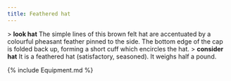```yaml
---
title: Feathered hat
---
```


\> **look hat**
The simple lines of this brown felt hat are accentuated by a colourful
pheasant
feather pinned to the side. The bottom edge of the cap is folded back
up,
forming a short cuff which encircles the hat.
\> **consider hat**
It is a feathered hat (satisfactory, seasoned).
It weighs half a pound.

{% include Equipment.md %}